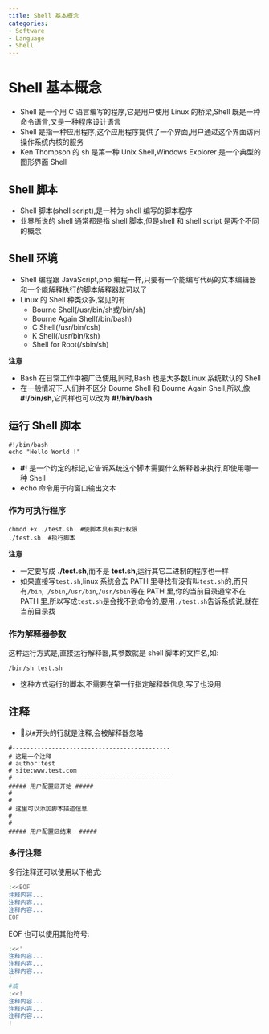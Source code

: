 ```yaml
---
title: Shell 基本概念
categories:
- Software
- Language
- Shell
---
```

# Shell 基本概念

- Shell 是一个用 C 语言编写的程序,它是用户使用 Linux 的桥梁,Shell 既是一种命令语言,又是一种程序设计语言
- Shell 是指一种应用程序,这个应用程序提供了一个界面,用户通过这个界面访问操作系统内核的服务
- Ken Thompson 的 sh 是第一种 Unix Shell,Windows Explorer 是一个典型的图形界面 Shell

## Shell 脚本

- Shell 脚本(shell script),是一种为 shell 编写的脚本程序
- 业界所说的 shell 通常都是指 shell 脚本,但是shell 和 shell script 是两个不同的概念

## Shell 环境

- Shell 编程跟 JavaScript,php 编程一样,只要有一个能编写代码的文本编辑器和一个能解释执行的脚本解释器就可以了
- Linux 的 Shell 种类众多,常见的有
    - Bourne Shell(/usr/bin/sh或/bin/sh)
    - Bourne Again Shell(/bin/bash)
    - C Shell(/usr/bin/csh)
    - K Shell(/usr/bin/ksh)
    - Shell for Root(/sbin/sh)

**注意**

- Bash 在日常工作中被广泛使用,同时,Bash 也是大多数Linux 系统默认的 Shell
- 在一般情况下,人们并不区分 Bourne Shell 和 Bourne Again Shell,所以,像 **#!/bin/sh**,它同样也可以改为 **#!/bin/bash**

## 运行 Shell 脚本

```shell
#!/bin/bash
echo "Hello World !"
```

- **#!** 是一个约定的标记,它告诉系统这个脚本需要什么解释器来执行,即使用哪一种 Shell
- echo 命令用于向窗口输出文本

### 作为可执行程序

```shell
chmod +x ./test.sh  #使脚本具有执行权限
./test.sh  #执行脚本
```

**注意**

- 一定要写成 **./test.sh**,而不是 **test.sh**,运行其它二进制的程序也一样
- 如果直接写`test.sh`,linux 系统会去 PATH 里寻找有没有叫`test.sh`的,而只有`/bin`,` /sbin`,`/usr/bin`,`/usr/sbin`等在 PATH 里,你的当前目录通常不在 PATH 里,所以写成`test.sh`是会找不到命令的,要用`./test.sh`告诉系统说,就在当前目录找

### 作为解释器参数

这种运行方式是,直接运行解释器,其参数就是 shell 脚本的文件名,如:

```shell
/bin/sh test.sh
```

- 这种方式运行的脚本,不需要在第一行指定解释器信息,写了也没用

## 注释

- 以`#`开头的行就是注释,会被解释器忽略

```shell
#--------------------------------------------
# 这是一个注释
# author:test
# site:www.test.com
#--------------------------------------------
##### 用户配置区开始 #####
#
#
# 这里可以添加脚本描述信息
#
#
##### 用户配置区结束  #####
```

### 多行注释

多行注释还可以使用以下格式:

```bash
:<<EOF
注释内容...
注释内容...
注释内容...
EOF
```

EOF 也可以使用其他符号:

```bash
:<<'
注释内容...
注释内容...
注释内容...
'
#或
:<<!
注释内容...
注释内容...
注释内容...
!
```